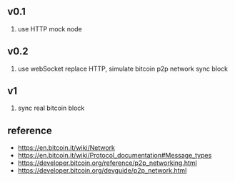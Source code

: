 ## v0.1

1. use HTTP mock node

## v0.2

1. use webSocket replace HTTP, simulate bitcoin p2p network sync block

## v1

1. sync real bitcoin block

## reference

+ https://en.bitcoin.it/wiki/Network
+ https://en.bitcoin.it/wiki/Protocol_documentation#Message_types
+ https://developer.bitcoin.org/reference/p2p_networking.html
+ https://developer.bitcoin.org/devguide/p2p_network.html
